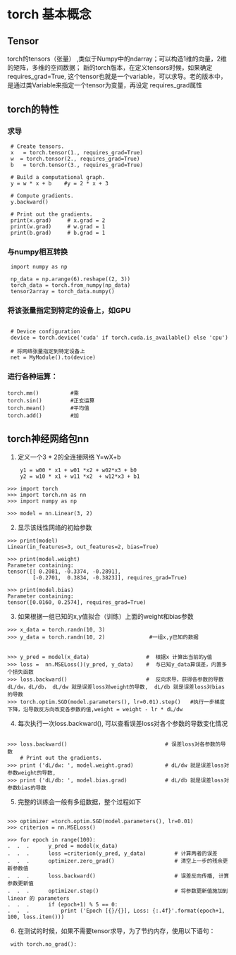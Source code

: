 # torch 基本概念

## Tensor

torch的tensors（张量） ,类似于Numpy中的ndarray；可以构造1维的向量，2维的矩阵，多维的空间数据； 
新的torch版本，在定义tensors时候，如果确定requires_grad=True, 这个tensor也就是一个variable，可以求导。老的版本中，是通过类Variable来指定一个tensor为变量，再设定 requires_grad属性

## torch的特性

### 求导

```
 # Create tensors.    
 x   = torch.tensor(1., requires_grad=True)     
 w  = torch.tensor(2., requires_grad=True) 
 b   = torch.tensor(3., requires_grad=True)    

 # Build a computational graph.    
 y = w * x + b    #y = 2 * x + 3    
 
 # Compute gradients.    
 y.backward()    

 # Print out the gradients.    
 print(x.grad)     # x.grad = 2     
 print(w.grad)     # w.grad = 1     
 print(b.grad)     # b.grad = 1

```

### 与numpy相互转换

```
 import numpy as np

 np_data = np.arange(6).reshape((2, 3))
 torch_data = torch.from_numpy(np_data)
 tensor2array = torch_data.numpy()

```

### 将该张量指定到特定的设备上，如GPU 

```

 # Device configuration
 device = torch.device('cuda' if torch.cuda.is_available() else 'cpu')

 # 将网络张量指定到特定设备上
 net = MyModule().to(device)

```


### 进行各种运算：

```
torch.mm()          #乘 
torch.sin()         #正玄运算
torch.mean()        #平均值
torch.add()         #加

```

## torch神经网络包nn

1. 定义一个3 * 2的全连接网络 Y=wX+b

```         
    y1 = w00 * x1 + w01 *x2 + w02*x3 + b0
    y2 = w10 * x1 + w11 *x2  + w12*x3 + b1
``` 

```
>>> import torch    
>>> import torch.nn as nn    
>>> import numpy as np

>>> model = nn.Linear(3, 2)

```

2. 显示该线性网络的初始参数

``` 
>>> print(model)
Linear(in_features=3, out_features=2, bias=True)

>>> print(model.weight)
Parameter containing:
tensor([[ 0.2081, -0.3374, -0.2891],
        [-0.2701,  0.3834, -0.3823]], requires_grad=True)
        
>>> print(model.bias)
Parameter containing:
tensor([0.0160, 0.2574], requires_grad=True)
```


3. 如果根据一组已知的x,y值拟合（训练）上面的weight和bias参数

```
>>> x_data = torch.randn(10, 3)    
>>> y_data = torch.randn(10, 2)              #一组x,y已知的数据    


>>> y_pred = model(x_data)                  #  根据x 计算出当前的y值
>>> loss =  nn.MSELoss()(y_pred, y_data)    #  与已知y_data算误差，内置多个损失函数
>>> loss.backward()                         #  反向求导，获得各参数的导数dL/dw，dL/db， dL/dw 就是误差loss对weight的导数,  dL/db 就是误差loss对bias的导数
>>> torch.optim.SGD(model.parameters(), lr=0.01).step()   #执行一步梯度下降，沿导数反方向改变各参数的值,weight = weight - lr * dL/dw

```

4. 每次执行一次loss.backward(), 可以查看误差loss对各个参数的导数变化情况

```

>>> loss.backward()                               # 误差loss对各参数的导数
    # Print out the gradients.    
>>> print ('dL/dw: ', model.weight.grad)          # dL/dw 就是误差loss对参数weight的导数,
>>> print ('dL/db: ', model.bias.grad)            # dL/db 就是误差loss对参数bias的导数

```

5. 完整的训练会一般有多组数据，整个过程如下

```

>>> optimizer =torch.optim.SGD(model.parameters(), lr=0.01)
>>> criterion = nn.MSELoss()  

>>> for epoch in range(100):
.  .  .      y_pred = model(x_data)
.  .  .      loss =criterion(y_pred, y_data)         # 计算两者的误差
.  .  .      optimizer.zero_grad()                   # 清空上一步的残余更新参数值
.  .  .      loss.backward()                         # 误差反向传播, 计算参数更新值
.  .  .      optimizer.step()                        # 将参数更新值施加到linear 的 parameters
.  .  .      if (epoch+1) % 5 == 0:    
.  .  .          print ('Epoch [{}/{}], Loss: {:.4f}'.format(epoch+1, 100, loss.item()))

```

6. 在测试的时候，如果不需要tensor求导，为了节约内存，使用以下语句：

```
 with torch.no_grad(): 
        

```








